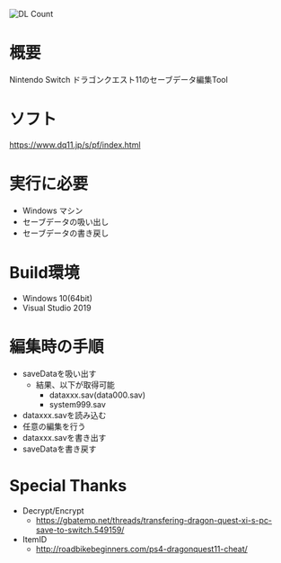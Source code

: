 ![DL Count](https://img.shields.io/github/downloads/turtle-insect/DQ11_NS/total.svg)

# 概要
Nintendo Switch ドラゴンクエスト11のセーブデータ編集Tool

# ソフト
https://www.dq11.jp/s/pf/index.html

# 実行に必要
* Windows マシン
* セーブデータの吸い出し
* セーブデータの書き戻し

# Build環境
* Windows 10(64bit)
* Visual Studio 2019

# 編集時の手順
* saveDataを吸い出す
   * 結果、以下が取得可能
      * dataxxx.sav(data000.sav)
      * system999.sav
* dataxxx.savを読み込む
* 任意の編集を行う
* dataxxx.savを書き出す
* saveDataを書き戻す

# Special Thanks
* Decrypt/Encrypt
   * https://gbatemp.net/threads/transfering-dragon-quest-xi-s-pc-save-to-switch.549159/
* ItemID
   * http://roadbikebeginners.com/ps4-dragonquest11-cheat/
